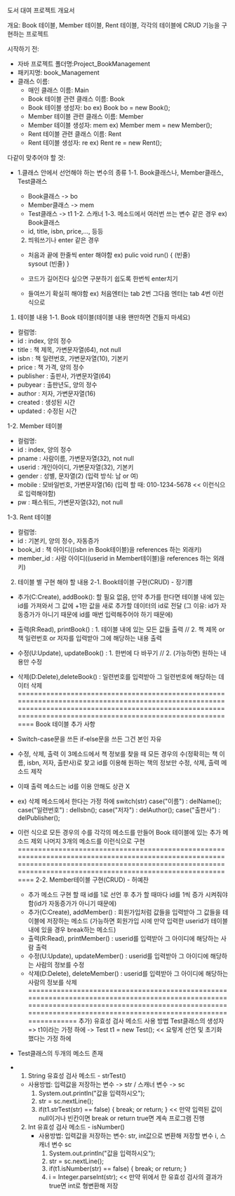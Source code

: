 도서 대여 프로젝트 개요서

개요: Book 테이블, Member 테이블, Rent 테이블, 각각의 테이블에 CRUD 기능을 구현하는 프로젝트

시작하기 전:
  - 자바 프로젝트 폴더명:Project_BookManagement
  - 패키지명: book_Management
  - 클래스 이름: 
    - 매인 클래스 이름: Main
    - Book 테이블 관련 클래스 이름: Book
    - Book 테이블 생성자: bo ex) Book bo = new Book();
    - Member 테이블 관련 클래스 이름: Member
    - Member 테이블 생성자: mem ex) Member mem = new Member();
    - Rent 테이블 관련 클래스 이름: Rent
    - Rent 테이블 생성자: re ex) Rent re = new Rent();

다같이 맞추어야 할 것:
  - 1.클래스 안에서 선언해야 하는 변수의 종류
    1-1. Book클래스나, Member클래스, Test클래스
	 - Book클래스 -> bo
	 - Member클래스 -> mem
	 - Test클래스 -> t1
    1-2. 스캐너
    1-3. 메소드에서 여러번 쓰는 변수 같은 경우
	 ex) Book클래스
	 - id, title, isbn, price,..., 등등

    2. 띄워쓰기나 enter 같은 경우
    - 처음과 끝에 한줄씩 enter 해야함
      ex) pulic void run() {
	        (빈줄)	
	        sysout
	        (빈줄)
        }
  
    - 코드가 길어진다 싶으면 구분하기 쉽도록 한번씩 enter치기
    - 들여쓰기 확실히 해야함
      ex) 처음엔터는 tab 2번 그다음 엔터는 tab 4번 이런식으로

1. 테이블 내용
 1-1. Book 테이블(테이블 내용 왠만하면 건들지 마세요)
  - 컬럼명:
  - id : index, 양의 정수
  - title : 책 제목, 가변문자열(64), not null
  - isbn : 책 일련번호, 가변문자열(10), 기본키
  - price : 책 가격, 양의 정수
  - publisher : 출판사, 가변문자열(64)
  - pubyear : 출판년도, 양의 정수
  - author : 저자, 가변문자열(16)
  - created : 생성된 시간
  - updated : 수정된 시간

 1-2. Member 테이블
  - 컬럼명:
  - id : index, 양의 정수
  - pname : 사람이름, 가변문자열(32), not null
  - userid : 개인아이디, 가변문자열(32), 기본키
  - gender : 성별, 문자열(2)
    (입력 방식: 남 or 여)
  - mobile : 모바일번호, 가변문자열(16)
    (입력 할 때: 010-1234-5678 << 이런식으로 입력해야함)
  - pw : 패스워드, 가변문자열(32), not null

 1-3. Rent 테이블
  - 컬럼명:
  - id : 기본키, 양의 정수, 자동증가
  - book_id : 책 아이디((isbn in Book테이블)을 references 하는 외래키)
  - member_id : 사람 아이디((userid in Member테이블)을 references 하는 외래키)

2. 테이블 별 구현 해야 할 내용
 2-1. Book테이블 구현(CRUD) - 장기쁨
  - 추가(C:Create), addBook(): 할 필요 없음,
                    만약 추가를 한다면 테이블 내에 있는 id를 가져와서 그 값에 +1한 값을 새로 추가할 데이터의 id로 전달
                    (그 이유: id가 자동증가가 아니기 때문에 id를 매번 입력해주어야 하기 때문에)
  - 출력(R:Read), printBook() : 1. 테이블 내에 있는 모든 값들 출력 // 2. 책 제목 or 책 일련번호 or 저자를 입력받아 그에 해당하는 내용 출력 
  - 수정(U:Update), updateBook() : 1. 한번에 다 바꾸기 // 2. (가능하면) 원하는 내용만 수정
  - 삭제(D:Delete),deleteBook() : 일련번호를 입력받아 그 일련번호에 해당하는 데이터 삭제
================================================================================================================================================================================================================
Book 테이블 추가 사항
- Switch-case문을 쓰든 if-else문을 쓰든 그건 본인 자유
- 수정, 삭제, 출력 이 3메소드에서 책 정보를 찾을 때 모든 경우의 수(정확히는 책 이름, isbn, 저자, 출판사)로 찾고 id를 이용해 원하는 책의 정보만 수정, 삭제, 출력 메소드 제작
- 이때 출력 메소드는 id를 이용 안해도 상관 X
- ex) 삭제 메소드에서 한다는 가정 하에
      switch(str)
      case("이름") : delName();
      case("일련번호") : delIsbn();
      case("저자") : delAuthor();
      case("출판사") : delPublisher();
- 이런 식으로 모든 경우의 수를 각각의 메소드를 만들어 Book 테이블에 있는 추가 메소드 제외 나머지 3개의 메소드를 이런식으로 구현
================================================================================================================================================================================================================
 2-2. Member테이블 구현(CRUD) - 허예찬
  - 추가 메소드 구현 할 때 id를 1로 선언 후 추가 할 때마다 id를 1씩 증가 시켜줘야함(id가 자동증가가 아니기 때문에)
  - 추가(C:Create), addMember() : 회원가입처럼 값들을 입력받아 그 값들을 테이블에 저장하는 메소드
                    (가능하면 회원가입 시에 만약 입력한 userid가 테이블 내에 있을 경우 break하는 메소드) 
  - 출력(R:Read), printMember() : userid를 입력받아 그 아이디에 해당하는 사람 출력
  - 수정(U:Update), updateMember() : userid를 입력받아 그 아이디에 해당하는 사람의 정보를 수정
  - 삭제(D:Delete), deleteMember() : userid를 입력받아 그 아이디에 해당하는 사람의 정보를 삭제
================================================================================================================================================================================================================
추가) 유효성 검사 메소드 사용 방법
Test클래스의 생성자 => t1이라는 가정 하에
-> Test t1 = new Test(); << 요렇게 선언 및 초기화 했다는 가정 하에
- Test클래스의 두개의 메소드 존재
- 1. String 유효성 검사 메소드 - strTest()
   - 사용방법: 입력값을 저장하는 변수 -> str / 스캐너 변수 -> sc
     1. System.out.println("값을 입력하시오");
     2. str = sc.nextLine();
     3. if(t1.strTest(str) == false) { break; or return; } << 만약 입력된 값이 null이거나 빈칸이면 break or return true면 계속 프로그램 진행
        
  2. Int 유효성 검사 메소드 - isNumber()
     - 사용방법: 입력값을 저장하는 변수: str, int값으로 변환해 저장할 변수 i, 스캐너 변수 sc
       1. System.out.println("값을 입력하시오");
       2. str = sc.nextLine();
       3. if(t1.isNumber(str) == false) { break; or return; }
       4. i = Integer.parseInt(str); << 만약 위에서 한 유효성 검사의 결과가 true면 int로 형변환해 저장
     
